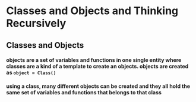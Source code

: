 # Classes and Objects and Thinking Recursively
## Classes and Objects
#### objects are a set of variables and functions in one single entity where classes are a kind of a template to create an objects. objects are created as `object = Class()`
#### using a class, many different objects can be created and they all hold the same set of variables and functions that belongs to that class  